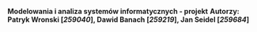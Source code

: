 **Modelowania i analiza systemów informatycznych - projekt**
**Autorzy: Patryk Wronski [_259040_], Dawid Banach [_259219_], Jan Seidel [_259684_]**
